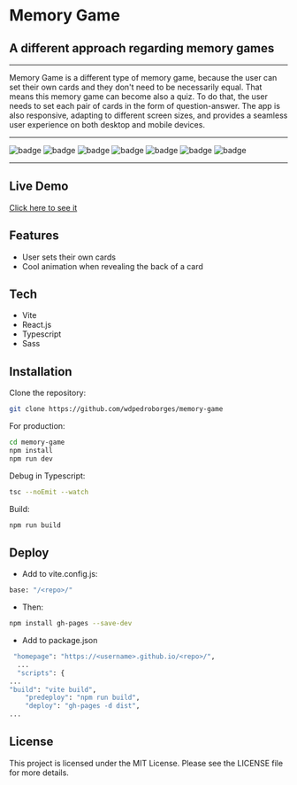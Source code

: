 # Memory Game
## A different approach regarding memory games

---

Memory Game is a different type of memory game, because the user can set their own cards and they don't need to be necessarily equal. That means this memory game can become also a quiz. To do that, the user needs to set each pair of cards in the form of question-answer. The app is also responsive, adapting to different screen sizes, and provides a seamless user experience on both desktop and mobile devices.

---

![badge](https://img.shields.io/github/watchers/wdpedroborges/memory-game?style=social)
![badge](https://img.shields.io/github/stars/wdpedroborges/memory-game?style=social)
![badge](https://img.shields.io/github/license/wdpedroborges/memory-game)
![badge](https://img.shields.io/badge/powered%20by-vite-blue)
![badge](https://img.shields.io/badge/powered%20by-react.js-blue)
![badge](https://img.shields.io/badge/powered%20by-typescript-blue)
![badge](https://img.shields.io/badge/powered%20by-sass-blue)

---

## Live Demo

[Click here to see it]((wdpedroborges.github.io/memory-game))

## Features

- User sets their own cards
- Cool animation when revealing the back of a card

## Tech

- Vite
- React.js
- Typescript
- Sass

## Installation

Clone the repository:

```bash
git clone https://github.com/wdpedroborges/memory-game
```

For production:

```sh
cd memory-game
npm install
npm run dev
```

Debug in Typescript:

```bash
tsc --noEmit --watch
```

Build:

```bash
npm run build
```

## Deploy

- Add to vite.config.js:

```bash
base: "/<repo>/"
```

- Then:

```bash
npm install gh-pages --save-dev
```

- Add to package.json

```bash
 "homepage": "https://<username>.github.io/<repo>/",
  ...
  "scripts": {
...
"build": "vite build",
    "predeploy": "npm run build",
    "deploy": "gh-pages -d dist",
...
```

## License

This project is licensed under the MIT License. Please see the LICENSE file for more details.
